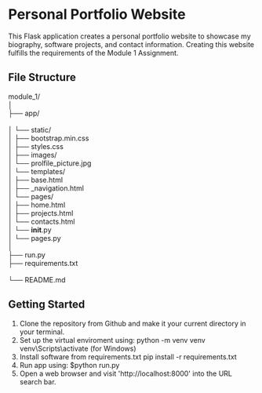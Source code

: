 # Personal Portfolio Website
This Flask application creates a personal portfolio website to showcase my
biography, software projects, and contact information. Creating this website
fulfills the requirements of the Module 1 Assignment.

## File Structure
module_1/<br>
│<br>
├── app/<br>              
│   └── static/<br>
│       ├── bootstrap.min.css<br>
│       ├── styles.css<br>
│       ├── images/<br>
│           └── prolfile_picture.jpg<br>
│   └── templates/<br> 
│       ├── base.html<br>
│       ├── _navigation.html<br>
│       └── pages/<br>
│           ├── home.html<br>
│           ├── projects.html<br>
│           └── contacts.html<br>
│   └── __init__.py<br>
│   └── pages.py<br>
│<br>
├── run.py<br> 
├── requirements.txt<br>     
└── README.md<br>

## Getting Started
1. Clone the repository from Github and make it your current directory in your terminal.
2. Set up the virtual enviroment using:
    python -m venv venv
    venv\Scripts\activate (for Windows)
3. Install software from requirements.txt
    pip install -r requirements.txt
4. Run app using: $python run.py
5. Open a web browser and visit 'http://localhost:8000' into the URL search bar.
